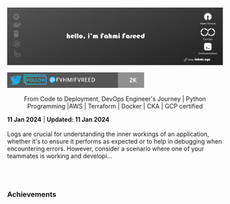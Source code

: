 <p align="center"><img alt="a black background with white text Hello, I am Fahmi Fareed" src="./assets/fahmi-fareed.png"></p>

<p align="left"> <a href="https://twitter.com/intent/follow?screen_name=Fahmi_Fareed" target="blank"><img src="./assets/fahmi-twitter-32k.png" height="36" alt="fvhmifvreed"/></a></p>

<div align="center">

From Code to Deployment, DevOps Engineer's Journey | Python Programming |AWS | Terraform | Docker | CKA | GCP certified
  
</div>

<div><strong>11 Jan 2024</strong> | <strong>Updated: 11 Jan 2024</strong></div>
<br/> Logs are crucial for understanding the inner workings of an application, whether it's to ensure it performs as expected or to help in debugging when encountering errors.
However, consider a scenario where one of your teammates is working and developi... </p> <br/> <br/>
<!-- HASHNODE_BLOG:END -->

### Achievements

